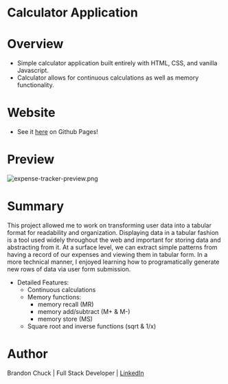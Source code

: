 # Calculator Application

# Overview

- Simple calculator application built entirely with HTML, CSS, and vanilla Javascript.
- Calculator allows for continuous calculations as well as memory functionality.

# Website

- See it [here](https://brandonchuck.github.io/Project-5-CalculatorApp/) on Github Pages! 

# Preview

![expense-tracker-preview.png](expense-tracker-preview.png)

# Summary

This project allowed me to work on transforming user data into a tabular format for readability and organization. Displaying data in a tabular fashion is a tool used widely throughout the web and important for storing data and abstracting from it. At a surface level, we can extract simple patterns from having a record of our expenses and viewing them in tabular form. In a more technical manner, I enjoyed learning how to programatically generate new rows of data via user form submission.

- Detailed Features:
    - Continuous calculations
    - Memory functions:
      - memory recall (MR)
      - memory add/subtract (M+ & M-)
      - memory store (MS)
    - Square root and inverse functions (sqrt & 1/x)

# Author

Brandon Chuck | Full Stack Developer | [LinkedIn](https://www.linkedin.com/in/brandonchuck/)
